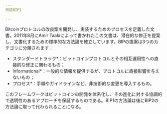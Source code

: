 ```yaml
---
用語BIP1

---
```

Bitcoinプロトコルの改良案を開発し、実装するためのプロセスを定義した文書。2011年8月にAmir Taakiによって書かれたこの文書は、潜在的な修正を提案し、文書化するための標準的な方法論を確立しています。BIPの提案は3つのカテゴリに分類されます：


- スタンダードトラック*：ビットコインプロトコルとその相互運用性への直接的な修正に関わるもの；
- Informational*：一般的な情報を提供するが、プロトコルに直接影響を与えないもの；
- プロセス*：手順やガイドラインなど、非技術的な変更を導入するもの。

このフレームワークはビットコインの開発を体系化し、その進化に対する協調的で透明性のあるアプローチを保証するものである。BIP1の方法論は後にBIP2の方法論に取って代わられることになる。